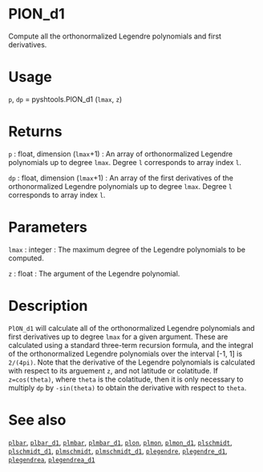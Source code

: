 # PlON_d1

Compute all the orthonormalized Legendre polynomials and first derivatives.

# Usage

`p`, `dp` = pyshtools.PlON_d1 (`lmax`, `z`)

# Returns

`p` : float, dimension (`lmax`+1)
:   An array of orthonormalized Legendre polynomials up to degree `lmax`. Degree `l` corresponds to array index `l`.

`dp` : float, dimension (`lmax`+1)
:   An array of the first derivatives of the orthonormalized Legendre polynomials up to degree `lmax`. Degree `l` corresponds to array index `l`.

# Parameters

`lmax` : integer
:   The maximum degree of the Legendre polynomials to be computed.

`z` : float
:   The argument of the Legendre polynomial.

# Description

`PlON_d1` will calculate all of the orthonormalized Legendre polynomials and first derivatives up to degree `lmax` for a given argument. These are calculated using a standard three-term recursion formula, and the integral of the orthonormalized Legendre polynomials over the interval [-1, 1] is `2/(4pi)`. Note that the derivative of the Legendre polynomials is calculated with respect to its arguement `z`, and not latitude or colatitude. If `z=cos(theta)`, where `theta` is the colatitude, then it is only necessary to multiply `dp` by `-sin(theta)` to obtain the derivative with respect to `theta`.

# See also

[`plbar`](pyplbar.html), [`plbar_d1`](pyplbar_d1.html), [`plmbar`](pyplmbar.html), [`plmbar_d1`](pyplmbar_d1.html), [`plon`](pyplon.html), [`plmon`](pyplmon.html), [`plmon_d1`](pyplmon_d1.html), [`plschmidt`](pyplschmidt.html), [`plschmidt_d1`](pyplschmidt_d1.html), [`plmschmidt`](pyplmschmidt.html), [`plmschmidt_d1`](pyplmschmidt_d1.html), [`plegendre`](pyplegendre.html), [`plegendre_d1`](pyplegendre_d1.html), [`plegendrea`](pyplegendrea.html), [`plegendrea_d1`](pyplegendrea_d1.html)
